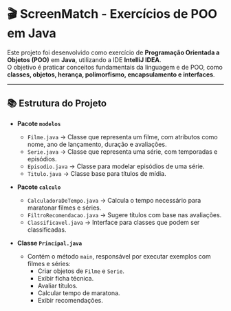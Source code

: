 # 🎬 ScreenMatch - Exercícios de POO em Java

Este projeto foi desenvolvido como exercício de **Programação Orientada a Objetos (POO)** em **Java**, utilizando a IDE **IntelliJ IDEA**.  
O objetivo é praticar conceitos fundamentais da linguagem e de POO, como **classes, objetos, herança, polimorfismo, encapsulamento e interfaces**.

---

## 📚 Estrutura do Projeto

- **Pacote `modelos`**
  - `Filme.java` → Classe que representa um filme, com atributos como nome, ano de lançamento, duração e avaliações.
  - `Serie.java` → Classe que representa uma série, com temporadas e episódios.
  - `Episodio.java` → Classe para modelar episódios de uma série.
  - `Titulo.java` → Classe base para títulos de mídia.
  
- **Pacote `calculo`**
  - `CalculadoraDeTempo.java` → Calcula o tempo necessário para maratonar filmes e séries.
  - `FiltroRecomendacao.java` → Sugere títulos com base nas avaliações.
  - `Classificavel.java` → Interface para classes que podem ser classificadas.

- **Classe `Principal.java`**
  - Contém o método `main`, responsável por executar exemplos com filmes e séries:
    - Criar objetos de `Filme` e `Serie`.
    - Exibir ficha técnica.
    - Avaliar títulos.
    - Calcular tempo de maratona.
    - Exibir recomendações.
